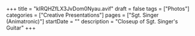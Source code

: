 +++
title = "kIRQHZfLX3JvDom0Nyau.avif"
draft = false
tags = ["Photos"]
categories = ["Creative Presentations"]
pages = ["Sgt. Singer (Animatronic)"]
startDate = ""
description = "Closeup of Sgt. Singer's Guitar"
+++
